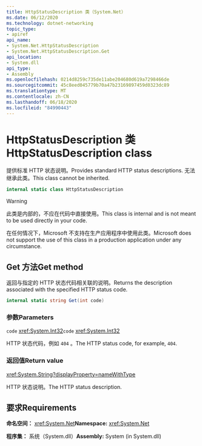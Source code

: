 ```yaml
---
title: HttpStatusDescription 类（System.Net）
ms.date: 06/12/2020
ms.technology: dotnet-networking
topic_type:
- apiref
api_name:
- System.Net.HttpStatusDescription
- System.Net.HttpStatusDescription.Get
api_location:
- System.dll
api_type:
- Assembly
ms.openlocfilehash: 0214d8259c735de11abe204680d619a7298466de
ms.sourcegitcommit: 45c8eed045779b70a47b23169897459d0323dc89
ms.translationtype: MT
ms.contentlocale: zh-CN
ms.lasthandoff: 06/18/2020
ms.locfileid: "84990443"
---
```

# <a name="httpstatusdescription-class"></a><span data-ttu-id="48a09-102">HttpStatusDescription 类</span><span class="sxs-lookup"><span data-stu-id="48a09-102">HttpStatusDescription class</span></span>

<span data-ttu-id="48a09-103">提供标准 HTTP 状态说明。</span><span class="sxs-lookup"><span data-stu-id="48a09-103">Provides standard HTTP status descriptions.</span></span> <span data-ttu-id="48a09-104">无法继承此类。</span><span class="sxs-lookup"><span data-stu-id="48a09-104">This class cannot be inherited.</span></span>

```csharp
internal static class HttpStatusDescription
```

> [!WARNING]
> <span data-ttu-id="48a09-105">此类是内部的，不应在代码中直接使用。</span><span class="sxs-lookup"><span data-stu-id="48a09-105">This class is internal and is not meant to be used directly in your code.</span></span>
>
> <span data-ttu-id="48a09-106">在任何情况下，Microsoft 不支持在生产应用程序中使用此类。</span><span class="sxs-lookup"><span data-stu-id="48a09-106">Microsoft does not support the use of this class in a production application under any circumstance.</span></span>

## <a name="get-method"></a><span data-ttu-id="48a09-107">Get 方法</span><span class="sxs-lookup"><span data-stu-id="48a09-107">Get method</span></span>

<span data-ttu-id="48a09-108">返回与指定的 HTTP 状态代码相关联的说明。</span><span class="sxs-lookup"><span data-stu-id="48a09-108">Returns the description associated with the specified HTTP status code.</span></span>

```csharp
internal static string Get(int code)
```

### <a name="parameters"></a><span data-ttu-id="48a09-109">参数</span><span class="sxs-lookup"><span data-stu-id="48a09-109">Parameters</span></span>

<span data-ttu-id="48a09-110">`code` <xref:System.Int32></span><span class="sxs-lookup"><span data-stu-id="48a09-110">`code` <xref:System.Int32></span></span>

<span data-ttu-id="48a09-111">HTTP 状态代码，例如 `404` 。</span><span class="sxs-lookup"><span data-stu-id="48a09-111">The HTTP status code, for example, `404`.</span></span>

### <a name="return-value"></a><span data-ttu-id="48a09-112">返回值</span><span class="sxs-lookup"><span data-stu-id="48a09-112">Return value</span></span>

<xref:System.String?displayProperty=nameWithType>

<span data-ttu-id="48a09-113">HTTP 状态说明。</span><span class="sxs-lookup"><span data-stu-id="48a09-113">The HTTP status description.</span></span>

## <a name="requirements"></a><span data-ttu-id="48a09-114">要求</span><span class="sxs-lookup"><span data-stu-id="48a09-114">Requirements</span></span>

<span data-ttu-id="48a09-115">**命名空间：** <xref:System.Net></span><span class="sxs-lookup"><span data-stu-id="48a09-115">**Namespace:** <xref:System.Net></span></span>

<span data-ttu-id="48a09-116">**程序集：** 系统（System.dll）</span><span class="sxs-lookup"><span data-stu-id="48a09-116">**Assembly:** System (in System.dll)</span></span>
